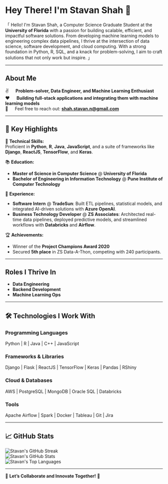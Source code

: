 # Hey There! I'm Stavan Shah 👋  

「 Hello! I'm Stavan Shah, a Computer Science Graduate Student at the **University of Florida** with a passion for building scalable, efficient, and impactful software solutions. From developing machine learning models to engineering complex data pipelines, I thrive at the intersection of data science, software development, and cloud computing. With a strong foundation in Python, R, SQL, and a knack for problem-solving, I aim to craft solutions that not only work but inspire. 」  

---

## About Me  

✌️   **Problem-solver, Data Engineer, and Machine Learning Enthusiast**  
❤️   **Building full-stack applications and integrating them with machine learning models**  
📧   Feel free to reach out: **[shah.stavan.n@gmail.com](mailto:shah.stavan.n@gmail.com)**  

---

## 🔑 Key Highlights  

🔧 **Technical Skills:**  
Proficient in **Python**, **R**, **Java**, **JavaScript**, and a suite of frameworks like **Django**, **ReactJS**, **TensorFlow**, and **Keras**.  

📚 **Education:**  
- **Master of Science in Computer Science** @ **University of Florida**  
- **Bachelor of Engineering in Information Technology** @ **Pune Institute of Computer Technology**  

🚀 **Experience:**  
- **Software Intern** @ **TradeSun**: Built ETL pipelines, statistical models, and integrated AI-driven solutions with **Azure OpenAI**.  
- **Business Technology Developer** @ **ZS Associates**: Architected real-time data pipelines, deployed predictive models, and streamlined workflows with **Databricks** and **Airflow**.  

🏆 **Achievements:**  
- Winner of the **Project Champions Award 2020**  
- Secured **5th place** in ZS Data-A-Thon, competing with 240 participants.  

---

## Roles I Thrive In  
- **Data Engineering**  
- **Backend Development**  
- **Machine Learning Ops**  

---

## 🛠️ Technologies I Work With  

### **Programming Languages**  
Python | R | Java | C++ | JavaScript  

### **Frameworks & Libraries**  
Django | Flask | ReactJS | TensorFlow | Keras | Pandas | RShiny  

### **Cloud & Databases**  
AWS | PostgreSQL | MongoDB | Oracle SQL | Databricks  

### **Tools**  
Apache Airflow | Spark | Docker | Tableau | Git | Jira  

---

## 📈 GitHub Stats  

![Stavan's GitHub Streak](https://github-readme-streak-stats.herokuapp.com?user=stavannshah&theme=dark&hide_border=true)  
![Stavan's GitHub Stats](https://github-readme-stats.vercel.app/api?username=stavannshah&show_icons=true&theme=dark&hide_border=true)  
![Stavan's Top Languages](https://github-readme-stats.vercel.app/api/top-langs/?username=stavannshah&layout=compact&theme=dark&hide_border=true)  

---

🌟 **Let’s Collaborate and Innovate Together!** 🌟  
